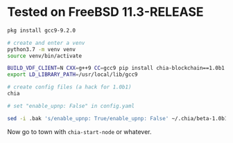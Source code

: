 # Tested on FreeBSD 11.3-RELEASE

```bash
pkg install gcc9-9.2.0

# create and enter a venv
python3.7 -m venv venv
source venv/bin/activate

BUILD_VDF_CLIENT=N CXX=g++9 CC=gcc9 pip install chia-blockchain==1.0b1  # takes a while, builds a lot
export LD_LIBRARY_PATH=/usr/local/lib/gcc9

# create config files (a hack for 1.0b1)
chia

# set "enable_upnp: False" in config.yaml

sed -i .bak 's/enable_upnp: True/enable_upnp: False' ~/.chia/beta-1.0b1/config/config.yaml

```

Now go to town with `chia-start-node` or whatever.